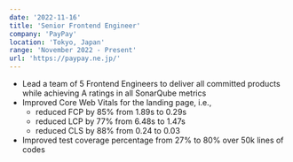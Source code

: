 ```yaml
---
date: '2022-11-16'
title: 'Senior Frontend Engineer'
company: 'PayPay'
location: 'Tokyo, Japan'
range: 'November 2022 - Present'
url: 'https://paypay.ne.jp/'
---
```


- Lead a team of 5 Frontend Engineers to deliver all committed products while achieving A ratings in all  SonarQube metrics
- Improved Core Web Vitals for the landing page, i.e., 
    - reduced FCP by 85% from 1.89s to 0.29s 
    - reduced LCP by 77% from 6.48s to 1.47s  
    - reduced CLS by 88% from 0.24 to 0.03
- Improved test coverage percentage from 27% to 80% over 50k lines of codes 